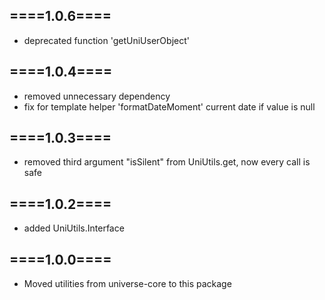 
====1.0.6====
-------------
- deprecated function 'getUniUserObject'

====1.0.4====
-------------
- removed unnecessary dependency
- fix for template helper 'formatDateMoment' current date if value is null

====1.0.3====
-------------
- removed third argument "isSilent" from UniUtils.get, now every call is safe


====1.0.2====
-------------
- added UniUtils.Interface

====1.0.0====
-------------
- Moved utilities from universe-core to this package
